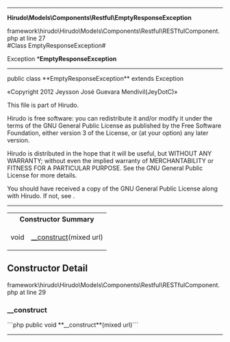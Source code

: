 - - -

**Hirudo\Models\Components\Restful\EmptyResponseException**
<div class="location">framework\hirudo\Hirudo\Models\Components\Restful\RESTfulComponent.php at line 27</div>
#Class EmptyResponseException#

Exception
***EmptyResponseException**


- - -

<p class="signature">public  class **EmptyResponseException**
extends Exception

</p>

<div class="comment" id="overview_description"><p>«Copyright 2012 Jeysson José Guevara Mendivil(JeyDotC)»</p><p>This file is part of Hirudo.</p><p>Hirudo is free software: you can redistribute it and/or modify
it under the terms of the GNU General Public License as published by
the Free Software Foundation, either version 3 of the License, or
(at your option) any later version.</p><p>Hirudo is distributed in the hope that it will be useful,
but WITHOUT ANY WARRANTY; without even the implied warranty of
MERCHANTABILITY or FITNESS FOR A PARTICULAR PURPOSE.  See the
GNU General Public License for more details.</p><p>You should have received a copy of the GNU General Public License
along with Hirudo.  If not, see <http://www.gnu.org/licenses/>.</p></div>

- - -

<table id="summary_constructor">
<tr><th colspan="2">Constructor Summary</th></tr>
<tr>
<td class="type"> void</td>
<td class="description"><p class="name"><a href="#__construct">__construct</a>(mixed url)</p></td>
</tr>
</table>

<h2 id="detail_method">Constructor Detail</h2>
<div class="location">framework\hirudo\Hirudo\Models\Components\Restful\RESTfulComponent.php at line 29</div>
<h3 id="__construct()">__construct</h3>
```php
public  void **__construct**(mixed url)```
<div class="details">
</div>

- - -

